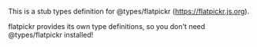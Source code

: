 This is a stub types definition for @types/flatpickr (https://flatpickr.js.org).

flatpickr provides its own type definitions, so you don't need @types/flatpickr installed!